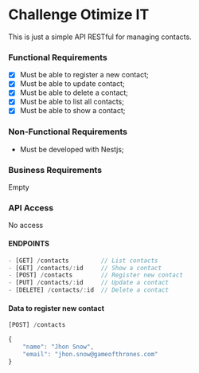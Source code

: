 # Challenge Otimize IT
This is just a simple API RESTful for managing contacts.

### Functional Requirements
- [x] Must be able to register a new contact;
- [x] Must be able to update contact;
- [x] Must be able to delete a contact;
- [x] Must be able to list all contacts;
- [x] Must be able to show a contact;

### Non-Functional Requirements
- Must be developed with Nestjs;

### Business Requirements
Empty

### API Access
No access

#### ENDPOINTS
```js
- [GET] /contacts         // List contacts
- [GET] /contacts/:id     // Show a contact
- [POST] /contacts        // Register new contact
- [PUT] /contacts/:id     // Update a contact
- [DELETE] /contacts/:id  // Delete a contact
```

#### Data to register new contact
```js
[POST] /contacts

{
    "name": "Jhon Snow",
    "email": "jhon.snow@gameofthrones.com"
}
```